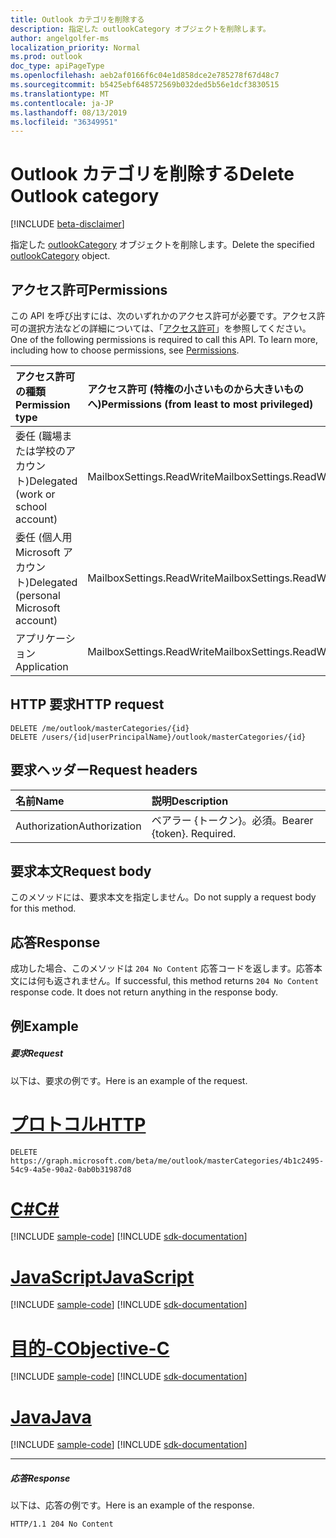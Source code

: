 ```yaml
---
title: Outlook カテゴリを削除する
description: 指定した outlookCategory オブジェクトを削除します。
author: angelgolfer-ms
localization_priority: Normal
ms.prod: outlook
doc_type: apiPageType
ms.openlocfilehash: aeb2af0166f6c04e1d858dce2e785278f67d48c7
ms.sourcegitcommit: b5425ebf648572569b032ded5b56e1dcf3830515
ms.translationtype: MT
ms.contentlocale: ja-JP
ms.lasthandoff: 08/13/2019
ms.locfileid: "36349951"
---
```

# <a name="delete-outlook-category"></a><span data-ttu-id="5e111-103">Outlook カテゴリを削除する</span><span class="sxs-lookup"><span data-stu-id="5e111-103">Delete Outlook category</span></span>

[!INCLUDE [beta-disclaimer](../../includes/beta-disclaimer.md)]

<span data-ttu-id="5e111-104">指定した [outlookCategory](../resources/outlookcategory.md) オブジェクトを削除します。</span><span class="sxs-lookup"><span data-stu-id="5e111-104">Delete the specified [outlookCategory](../resources/outlookcategory.md) object.</span></span>

## <a name="permissions"></a><span data-ttu-id="5e111-105">アクセス許可</span><span class="sxs-lookup"><span data-stu-id="5e111-105">Permissions</span></span>
<span data-ttu-id="5e111-p101">この API を呼び出すには、次のいずれかのアクセス許可が必要です。アクセス許可の選択方法などの詳細については、「[アクセス許可](/graph/permissions-reference)」を参照してください。</span><span class="sxs-lookup"><span data-stu-id="5e111-p101">One of the following permissions is required to call this API. To learn more, including how to choose permissions, see [Permissions](/graph/permissions-reference).</span></span>

|<span data-ttu-id="5e111-108">アクセス許可の種類</span><span class="sxs-lookup"><span data-stu-id="5e111-108">Permission type</span></span>      | <span data-ttu-id="5e111-109">アクセス許可 (特権の小さいものから大きいものへ)</span><span class="sxs-lookup"><span data-stu-id="5e111-109">Permissions (from least to most privileged)</span></span>              |
|:--------------------|:---------------------------------------------------------|
|<span data-ttu-id="5e111-110">委任 (職場または学校のアカウント)</span><span class="sxs-lookup"><span data-stu-id="5e111-110">Delegated (work or school account)</span></span> | <span data-ttu-id="5e111-111">MailboxSettings.ReadWrite</span><span class="sxs-lookup"><span data-stu-id="5e111-111">MailboxSettings.ReadWrite</span></span>    |
|<span data-ttu-id="5e111-112">委任 (個人用 Microsoft アカウント)</span><span class="sxs-lookup"><span data-stu-id="5e111-112">Delegated (personal Microsoft account)</span></span> | <span data-ttu-id="5e111-113">MailboxSettings.ReadWrite</span><span class="sxs-lookup"><span data-stu-id="5e111-113">MailboxSettings.ReadWrite</span></span>    |
|<span data-ttu-id="5e111-114">アプリケーション</span><span class="sxs-lookup"><span data-stu-id="5e111-114">Application</span></span> | <span data-ttu-id="5e111-115">MailboxSettings.ReadWrite</span><span class="sxs-lookup"><span data-stu-id="5e111-115">MailboxSettings.ReadWrite</span></span> |

## <a name="http-request"></a><span data-ttu-id="5e111-116">HTTP 要求</span><span class="sxs-lookup"><span data-stu-id="5e111-116">HTTP request</span></span>
<!-- { "blockType": "ignored" } -->
```http
DELETE /me/outlook/masterCategories/{id}
DELETE /users/{id|userPrincipalName}/outlook/masterCategories/{id}
```

## <a name="request-headers"></a><span data-ttu-id="5e111-117">要求ヘッダー</span><span class="sxs-lookup"><span data-stu-id="5e111-117">Request headers</span></span>
| <span data-ttu-id="5e111-118">名前</span><span class="sxs-lookup"><span data-stu-id="5e111-118">Name</span></span>      |<span data-ttu-id="5e111-119">説明</span><span class="sxs-lookup"><span data-stu-id="5e111-119">Description</span></span>|
|:----------|:----------|
| <span data-ttu-id="5e111-120">Authorization</span><span class="sxs-lookup"><span data-stu-id="5e111-120">Authorization</span></span>  | <span data-ttu-id="5e111-p102">ベアラー {トークン}。必須。</span><span class="sxs-lookup"><span data-stu-id="5e111-p102">Bearer {token}. Required.</span></span> |

## <a name="request-body"></a><span data-ttu-id="5e111-123">要求本文</span><span class="sxs-lookup"><span data-stu-id="5e111-123">Request body</span></span>
<span data-ttu-id="5e111-124">このメソッドには、要求本文を指定しません。</span><span class="sxs-lookup"><span data-stu-id="5e111-124">Do not supply a request body for this method.</span></span>

## <a name="response"></a><span data-ttu-id="5e111-125">応答</span><span class="sxs-lookup"><span data-stu-id="5e111-125">Response</span></span>

<span data-ttu-id="5e111-p103">成功した場合、このメソッドは `204 No Content` 応答コードを返します。応答本文には何も返されません。</span><span class="sxs-lookup"><span data-stu-id="5e111-p103">If successful, this method returns `204 No Content` response code. It does not return anything in the response body.</span></span>

## <a name="example"></a><span data-ttu-id="5e111-128">例</span><span class="sxs-lookup"><span data-stu-id="5e111-128">Example</span></span>
##### <a name="request"></a><span data-ttu-id="5e111-129">要求</span><span class="sxs-lookup"><span data-stu-id="5e111-129">Request</span></span>
<span data-ttu-id="5e111-130">以下は、要求の例です。</span><span class="sxs-lookup"><span data-stu-id="5e111-130">Here is an example of the request.</span></span>

# <a name="httptabhttp"></a>[<span data-ttu-id="5e111-131">プロトコル</span><span class="sxs-lookup"><span data-stu-id="5e111-131">HTTP</span></span>](#tab/http)
<!-- {
  "blockType": "request",
  "name": "delete_outlookcategory"
}-->
```http
DELETE https://graph.microsoft.com/beta/me/outlook/masterCategories/4b1c2495-54c9-4a5e-90a2-0ab0b31987d8
```
# <a name="ctabcsharp"></a>[<span data-ttu-id="5e111-132">C#</span><span class="sxs-lookup"><span data-stu-id="5e111-132">C#</span></span>](#tab/csharp)
[!INCLUDE [sample-code](../includes/snippets/csharp/delete-outlookcategory-csharp-snippets.md)]
[!INCLUDE [sdk-documentation](../includes/snippets/snippets-sdk-documentation-link.md)]

# <a name="javascripttabjavascript"></a>[<span data-ttu-id="5e111-133">JavaScript</span><span class="sxs-lookup"><span data-stu-id="5e111-133">JavaScript</span></span>](#tab/javascript)
[!INCLUDE [sample-code](../includes/snippets/javascript/delete-outlookcategory-javascript-snippets.md)]
[!INCLUDE [sdk-documentation](../includes/snippets/snippets-sdk-documentation-link.md)]

# <a name="objective-ctabobjc"></a>[<span data-ttu-id="5e111-134">目的-C</span><span class="sxs-lookup"><span data-stu-id="5e111-134">Objective-C</span></span>](#tab/objc)
[!INCLUDE [sample-code](../includes/snippets/objc/delete-outlookcategory-objc-snippets.md)]
[!INCLUDE [sdk-documentation](../includes/snippets/snippets-sdk-documentation-link.md)]

# <a name="javatabjava"></a>[<span data-ttu-id="5e111-135">Java</span><span class="sxs-lookup"><span data-stu-id="5e111-135">Java</span></span>](#tab/java)
[!INCLUDE [sample-code](../includes/snippets/java/delete-outlookcategory-java-snippets.md)]
[!INCLUDE [sdk-documentation](../includes/snippets/snippets-sdk-documentation-link.md)]

---

##### <a name="response"></a><span data-ttu-id="5e111-136">応答</span><span class="sxs-lookup"><span data-stu-id="5e111-136">Response</span></span>
<span data-ttu-id="5e111-137">以下は、応答の例です。</span><span class="sxs-lookup"><span data-stu-id="5e111-137">Here is an example of the response.</span></span>
<!-- {
  "blockType": "response",
  "name": "delete_outlookcategory",
  "isEmpty": true
} -->
```http
HTTP/1.1 204 No Content
```

<!-- uuid: 8fcb5dbc-d5aa-4681-8e31-b001d5168d79
2015-10-25 14:57:30 UTC -->
<!--
{
  "type": "#page.annotation",
  "description": "Delete outlookCategory",
  "keywords": "",
  "section": "documentation",
  "tocPath": "",
  "suppressions": [
  ]
}
-->
